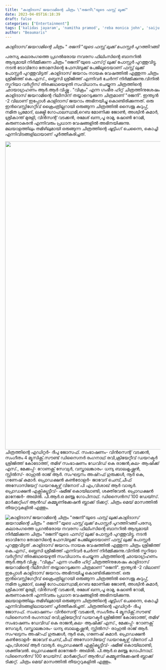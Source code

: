 ```yaml
---
title: "കാളിദാസ് ജയറാമിന്റെ ചിത്രം \"രജനി\"യുടെ ഫസ്റ്റ് ലുക്ക്‌"
date: 2023-04-05T16:18:39
draft: false
categories: ["Entertainment"]
tags: ['kalidas jayaram', 'namitha pramod', 'reba monica john', 'saiju kurup']
author: "Beaumaris"
---
```


*കാളിദാസ് ജയറാമിന്റെ ചിത്രം " രജനി "യുടെ ഫസ്റ്റ് ലുക്ക്‌ പോസ്റ്റർ പുറത്തിറങ്ങി*

പരസ്യ കലാരംഗത്തെ പ്രഗൽഭരായ നവരസ ഫിലിംസിന്റെ ബാനറിൽ ആദ്യമായി നിർമ്മിക്കുന്ന ചിത്രം "രജനി"യുടെ ഫസ്‌റ്റ് ലുക്ക്‌ പോസ്റ്റർ പുറത്തുവിട്ടു. നടൻ ടോവിനോ തോമസിന്റെ ഫേസ്ബുക്ക് പേജിലൂടെയാണ് ഫസ്റ്റ് ലുക്ക് പോസ്റ്റർ പുറത്തുവിട്ടത് .കാളിദാസ് ജയറാം നായക വേഷത്തിൽ എത്തുന്ന ചിത്രം ശ്രീജിത്ത് കെ.എസ്., ബ്ലെസി ശ്രീജിത്ത് എന്നിവര്‍ ചേര്‍ന്ന് നിര്‍മ്മിക്കുന്നു.വിനില്‍ സ്കറിയാ വര്‍ഗ്ഗീസ് തിരക്കഥയെഴുതി സംവിധാനം ചെയ്യുന്ന ചിത്രത്തിന്റെ ഛായാഗ്രഹണം ആർ.ആർ വിഷ്ണു . "വിക്രം" എന്ന ഗംഭീര ഹിറ്റ് ചിത്രത്തിനുശേഷം കാളിദാസ് ജയറാമിന്റെ റിലീസിന് തയ്യാറെടുക്കുന്ന ചിത്രമാണ് "രജനി". ഇന്ത്യൻ -2 വിലാണ് ഇപ്പോൾ കാളിദാസ് ജയറാം അഭിനയിച്ചു കൊണ്ടിരിക്കുന്നത്. ഒരു ഇൻവെസ്റ്റിഗേറ്റീവ് ക്രൈംത്രില്ലറായി ഒരുങ്ങുന്ന ചിത്രത്തിൽ സൈജു കുറുപ്പ്, നമിത പ്രമോദ്, ലക്ഷ്മി ഗോപാലസ്വാമി,റെബ മോണിക്ക ജോൺ, അശ്വിൻ കുമാർ, ശ്രീകാന്ത് മുരളി, വിൻസന്റ് വടക്കൻ, രമേശ് ഖന്ന,പൂ രാമു, ഷോൺ റോമി, കരുണാകരൻ എന്നിവരും പ്രധാന വേഷങ്ങളിൽ അഭിനയിക്കുന്നു. മലയാളത്തിലും തമിഴിലുമായി ഒരുങ്ങുന്ന ചിത്രത്തിന്റെ ഷൂട്ടിംഗ് ചെന്നൈ, കൊച്ചി എന്നിവിടങ്ങളിലായാണ് പൂർത്തീകരിച്ചത്.

<img class="size-large wp-image-390396 aligncenter" src="https://cdn.boolokam.com/articles/2023/04/e333-819x1024.jpg" alt="" width="800" height="1000" />ചിത്രത്തിന്റെ എഡിറ്റര്‍- ദീപു ജോസഫ്. സംഭാഷണം- വിന്‍സെന്റ് വടക്കന്‍, സംഗീതം 4 മ്യൂസിക്സ്.സൗണ്ട് ഡിസൈനർ രംഗനാഥ് രവി,ക്രിയേറ്റീവ് ഡയറക്ടർ ശ്രീജിത്ത് കോടോത്ത്, തമിഴ് സംഭാഷണം ഡേവിഡ് കെ രാജൻ,കല- ആഷിക്ക് എസ്., മേക്കപ്പ്- റോണക്സ് സേവ്യര്‍, വസ്ത്രാലങ്കാരം- ധന്യ ബാലകൃഷ്ണന്‍, സ്റ്റില്‍സ്- രാഹുൽ രാജ് ആർ. സംഘട്ടനം അഷ്റഫ് ഗുരുക്കൾ, നൂർ കെ, ഗണേഷ് കുമാർ. പ്രൊഡക്ഷന്‍ കണ്‍ട്രോളര്‍- ജാവേദ് ചെമ്പ്,ചീഫ് അസോസിയേറ്റ് ഡയറക്ടേഴ്സ് വിനോദ് പി എം,വിശാഖ് ആർ വാര്യർ. പ്രൊഡക്ഷന്‍ എക്സിക്യൂട്ടീവ്- ഷമീജ് കൊയിലാണ്ടി, ശക്തിവേൽ. പ്രൊഡക്ഷൻ മാനേജർ- അഖിൽ. പി.ആർ.ഒ മഞ്ജു ഗോപിനാഥ്. ഡിസൈൻസ് 100 ഡേയ്സ്. മാർക്കറ്റിംഗ് ആൻഡ് കമ്മ്യൂണിക്കേഷൻ ബ്ലാക്ക് ടിക്കറ്റ്.
ചിത്രം മെയ് മാസത്തിൽ തീയറ്ററുകളിൽ എത്തും.


![കാളിദാസ് ജയറാമിന്റെ ചിത്രം "രജനി"യുടെ ഫസ്റ്റ് ലുക്ക്‌](https://cdn.boolokam.com/articles/2023/04/e333-819x1024.jpg)*കാളിദാസ് ജയറാമിന്റെ ചിത്രം " രജനി "യുടെ ഫസ്റ്റ് ലുക്ക്‌ പോസ്റ്റർ പുറത്തിറങ്ങി* പരസ്യ കലാരംഗത്തെ പ്രഗൽഭരായ നവരസ ഫിലിംസിന്റെ ബാനറിൽ ആദ്യമായി നിർമ്മിക്കുന്ന ചിത്രം "രജനി"യുടെ ഫസ്‌റ്റ് ലുക്ക്‌ പോസ്റ്റർ പുറത്തുവിട്ടു. നടൻ ടോവിനോ തോമസിന്റെ ഫേസ്ബുക്ക് പേജിലൂടെയാണ് ഫസ്റ്റ് ലുക്ക് പോസ്റ്റർ പുറത്തുവിട്ടത് .കാളിദാസ് ജയറാം നായക വേഷത്തിൽ എത്തുന്ന ചിത്രം ശ്രീജിത്ത് കെ.എസ്., ബ്ലെസി ശ്രീജിത്ത് എന്നിവര്‍ ചേര്‍ന്ന് നിര്‍മ്മിക്കുന്നു.വിനില്‍ സ്കറിയാ വര്‍ഗ്ഗീസ് തിരക്കഥയെഴുതി സംവിധാനം ചെയ്യുന്ന ചിത്രത്തിന്റെ ഛായാഗ്രഹണം ആർ.ആർ വിഷ്ണു . "വിക്രം" എന്ന ഗംഭീര ഹിറ്റ് ചിത്രത്തിനുശേഷം കാളിദാസ് ജയറാമിന്റെ റിലീസിന് തയ്യാറെടുക്കുന്ന ചിത്രമാണ് "രജനി". ഇന്ത്യൻ -2 വിലാണ് ഇപ്പോൾ കാളിദാസ് ജയറാം അഭിനയിച്ചു കൊണ്ടിരിക്കുന്നത്. ഒരു ഇൻവെസ്റ്റിഗേറ്റീവ് ക്രൈംത്രില്ലറായി ഒരുങ്ങുന്ന ചിത്രത്തിൽ സൈജു കുറുപ്പ്, നമിത പ്രമോദ്, ലക്ഷ്മി ഗോപാലസ്വാമി,റെബ മോണിക്ക ജോൺ, അശ്വിൻ കുമാർ, ശ്രീകാന്ത് മുരളി, വിൻസന്റ് വടക്കൻ, രമേശ് ഖന്ന,പൂ രാമു, ഷോൺ റോമി, കരുണാകരൻ എന്നിവരും പ്രധാന വേഷങ്ങളിൽ അഭിനയിക്കുന്നു. മലയാളത്തിലും തമിഴിലുമായി ഒരുങ്ങുന്ന ചിത്രത്തിന്റെ ഷൂട്ടിംഗ് ചെന്നൈ, കൊച്ചി എന്നിവിടങ്ങളിലായാണ് പൂർത്തീകരിച്ചത്. ചിത്രത്തിന്റെ എഡിറ്റര്‍- ദീപു ജോസഫ്. സംഭാഷണം- വിന്‍സെന്റ് വടക്കന്‍, സംഗീതം 4 മ്യൂസിക്സ്.സൗണ്ട് ഡിസൈനർ രംഗനാഥ് രവി,ക്രിയേറ്റീവ് ഡയറക്ടർ ശ്രീജിത്ത് കോടോത്ത്, തമിഴ് സംഭാഷണം ഡേവിഡ് കെ രാജൻ,കല- ആഷിക്ക് എസ്., മേക്കപ്പ്- റോണക്സ് സേവ്യര്‍, വസ്ത്രാലങ്കാരം- ധന്യ ബാലകൃഷ്ണന്‍, സ്റ്റില്‍സ്- രാഹുൽ രാജ് ആർ. സംഘട്ടനം അഷ്റഫ് ഗുരുക്കൾ, നൂർ കെ, ഗണേഷ് കുമാർ. പ്രൊഡക്ഷന്‍ കണ്‍ട്രോളര്‍- ജാവേദ് ചെമ്പ്,ചീഫ് അസോസിയേറ്റ് ഡയറക്ടേഴ്സ് വിനോദ് പി എം,വിശാഖ് ആർ വാര്യർ. പ്രൊഡക്ഷന്‍ എക്സിക്യൂട്ടീവ്- ഷമീജ് കൊയിലാണ്ടി, ശക്തിവേൽ. പ്രൊഡക്ഷൻ മാനേജർ- അഖിൽ. പി.ആർ.ഒ മഞ്ജു ഗോപിനാഥ്. ഡിസൈൻസ് 100 ഡേയ്സ്. മാർക്കറ്റിംഗ് ആൻഡ് കമ്മ്യൂണിക്കേഷൻ ബ്ലാക്ക് ടിക്കറ്റ്. ചിത്രം മെയ് മാസത്തിൽ തീയറ്ററുകളിൽ എത്തും.
